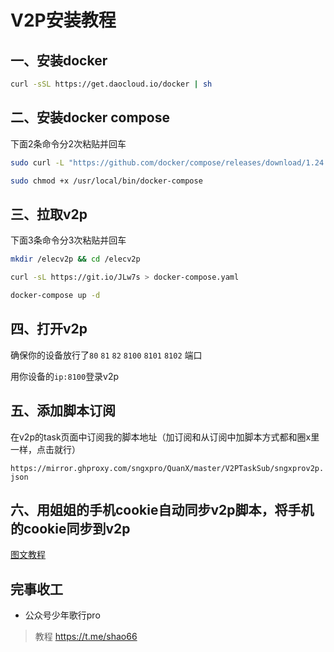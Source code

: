 # V2P安装教程

## 一、安装docker

``` sh
curl -sSL https://get.daocloud.io/docker | sh
```

## 二、安装docker compose

下面2条命令分2次粘贴并回车

``` sh
sudo curl -L "https://github.com/docker/compose/releases/download/1.24.1/docker-compose-$(uname -s)-$(uname -m)" -o /usr/local/bin/docker-compose
```
``` sh
sudo chmod +x /usr/local/bin/docker-compose
```

## 三、拉取v2p

下面3条命令分3次粘贴并回车

``` sh
mkdir /elecv2p && cd /elecv2p
```
``` sh
curl -sL https://git.io/JLw7s > docker-compose.yaml
```
``` sh
docker-compose up -d
```

## 四、打开v2p

确保你的设备放行了`80` `81` `82` `8100` `8101` `8102` 端口

用你设备的`ip:8100`登录v2p

## 五、添加脚本订阅

在v2p的task页面中订阅我的脚本地址（加订阅和从订阅中加脚本方式都和圈x里一样，点击就行）

`https://mirror.ghproxy.com/sngxpro/QuanX/master/V2PTaskSub/sngxprov2p.json`

## 六、用姐姐的手机cookie自动同步v2p脚本，将手机的cookie同步到v2p

[图文教程](https://mp.weixin.qq.com/s/jZNFR3qszbEuc9nM43WeqA)


## 完事收工

- 公众号少年歌行pro
> 教程 https://t.me/shao66
